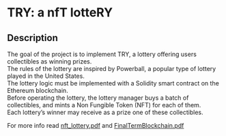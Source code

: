 # TRY: a nfT lotteRY

## Description
The goal of the project is to implement TRY, a lottery offering users collectibles 
as winning prizes. \
The rules of the lottery are inspired by Powerball, a popular 
type of lottery played in the United States. \
The lottery logic must be implemented with a Solidity smart contract on the Ethereum blockchain. \
Before  operating the lottery, the lottery manager buys a batch of collectibles, and mints a Non Fungible Token (NFT) for each of them. \
Each lottery’s winner may receive as a prize one of these collectibles.

For more info read [nft_lottery.pdf](./nft_lottery.pdf) and [FinalTermBlockchain.pdf](./FinalTermBlockchain.pdf)
